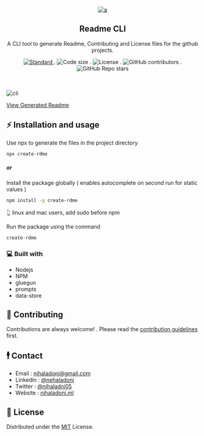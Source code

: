 <!-- PROJECT LOGO -->
<br />
<div align="center">
  <a href="https://github.com/nihaladoni/create-rdme">


![a](https://user-images.githubusercontent.com/61204519/156774734-6ec996b9-7103-4af1-b5fd-19cd1d2bd77b.svg)

  </a>

  <h2 align="center">Readme CLI</h2>

  <p align="center">
    A CLI tool to generate Readme, Contributing and License files for the github projects.
  </p>

<!-- Shields -->
  <div align="center">
    <a href="https://standardjs.com">
      <img src="https://img.shields.io/badge/code%20style-standard-brightgreen.svg?style=flat"
        alt="Standard" />
    </a>
.
    <img src="https://img.shields.io/github/languages/code-size/nihaladoni/create-rdme?style=flat-square" alt="Code size" />
.
    <img src="https://img.shields.io/github/license/nihaladoni/create-rdme?style=flat-square" alt="License" />
.
    <img alt="GitHub contributors" src="https://img.shields.io/github/contributors/nihaladoni/create-rdme?style=flat-square">
.
    <img alt="GitHub Repo stars" src="https://img.shields.io/github/stars/nihaladoni/create-rdme?style=social">

  </div>

  <br />
  <br />
</div>
 
![cli](https://user-images.githubusercontent.com/61204519/156774011-43d10283-5d48-4bee-8584-17e7872132c6.gif)

[View Generated Readme](GenReadme.md)

<!-- GETTING STARTED -->

## ⚡ Installation and usage

Use npx to generate the files in the project directory
```sh
npx create-rdme
```

<h5>or</h5>

Install the package globally ( enables autocomplete on second run for static values )

```sh
npm install -g create-rdme
```
👆 linux and mac users, add sudo before npm 

Run the package using the command

```sh
create-rdme
```

<!-- ABOUT THE PROJECT -->

### 💻 Built with

<ul>
  
  <li>Nodejs</li>
  
  <li>NPM</li>
  
  <li>gluegun</li>
  
  <li>prompts</li>
  
  <li>data-store</li>
  
</ul>

<!-- CONTRIBUTING -->

## 🌟 Contributing

Contributions are always welcome! . Please read the [contribution guidelines](CONTRIBUTING.md) first.

<!-- CONTACT -->

## 🕴️ Contact

- Email : [nihaladoni@gmail.com](mailto:nihaladoni@gmail.com)
- Linkedin : [@nehaladoni](https://linkedin.com/in/nehaladoni)
- Twitter : [@nihaladni05](https://twitter.com/nihaladni05)
- Website : [nihaladoni.ml](https://nihaladoni.ml)

<!-- LICENSE -->

## 🔔 License

Distributed under the [MIT](LICENSE) License.
